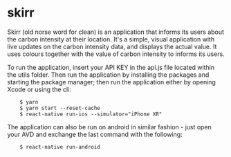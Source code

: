 # skirr

Skirr (old norse word for clean) is an application that informs its users about the carbon intensity at their location. It's a simple, visual application with live updates on the carbon intensity data, and displays the actual value. It uses colours together with the value of carbon intensity to informs its users.

To run the application, insert your API KEY in the api.js file located within the utils folder. Then run the application by installing the packages and starting the package manager; then run the application either by opening Xcode or using the cli:

```
    $ yarn
    $ yarn start --reset-cache
    $ react-native run-ios --simulator="iPhone XR"
```

The application can also be run on android in similar fashion - just open your AVD and exchange the last command with the following:

```
    $ react-native run-android
```